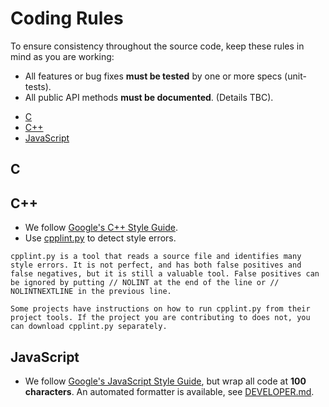# Coding Rules

To ensure consistency throughout the source code, keep these rules in mind as you are working:

* All features or bug fixes **must be tested** by one or more specs (unit-tests).
* All public API methods **must be documented**. (Details TBC).

- [C](#cc)
- [C++](#cpp)
- [JavaScript](#js)
 
## <a name="cc"></a> C

## <a name="cpp"></a> C++
* We follow [Google's C++ Style Guide](https://google.github.io/styleguide/cppguide.html).
* Use [cpplint.py](https://raw.githubusercontent.com/google/styleguide/gh-pages/cpplint/cpplint.py) to detect style errors.
```
cpplint.py is a tool that reads a source file and identifies many style errors. It is not perfect, and has both false positives and false negatives, but it is still a valuable tool. False positives can be ignored by putting // NOLINT at the end of the line or // NOLINTNEXTLINE in the previous line.

Some projects have instructions on how to run cpplint.py from their project tools. If the project you are contributing to does not, you can download cpplint.py separately.
```
  
## <a name="js"></a> JavaScript
* We follow [Google's JavaScript Style Guide](https://google.github.io/styleguide/jsguide.html), but wrap all code at
  **100 characters**. An automated formatter is available, see
  [DEVELOPER.md](https://github.com/angular/angular/blob/22b96b96902e1a42ee8c5e807720424abad3082a/docs/DEVELOPER.md#clang-format).

